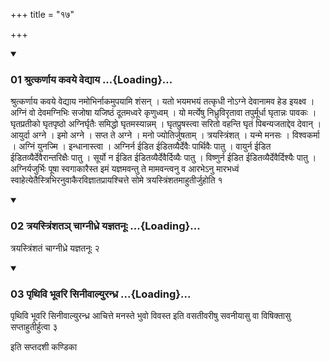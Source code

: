 +++
title = "१७"

+++

<div class="js_include" includetitle="true" newlevelforh1="3" unfilled="" url="/vedAH_yajuH/taittirIyam/sUtram/ApastambaH/shrautam/vishvAsa-prastutiH/14/17/01_shrutkarNAya_kavaye_vedyAya.md">
<details open><summary><h3>01 श्रुत्कर्णाय कवये वेद्याय ...{Loading}...</h3></summary>

श्रुत्कर्णाय कवये वेद्याय नमोभिर्नाकमुपयामि शंसन् । यतो भयमभयं तत्कृधी नोऽग्ने देवानामव हेड इयक्ष्व । अग्निं वो देवमग्निभिः सजोषा यजिष्ठं दूतमध्वरे कृणुध्वम् । यो मर्त्येषु निध्रुविरृतावा तपुर्मूर्धा घृतान्नः पावकः । घृतप्रतीको घृतपृष्ठो अग्निर्घृतैः समिद्धो घृतमस्यान्नम् । घृतप्रुषस्त्वा सरितो वहन्ति घृतं पिबन्यजताद्देव देवान् । आयुर्दा अग्ने । इमो अग्ने । सप्त ते अग्ने । मनो ज्योतिर्जुषताम् । त्रयस्त्रिंशत् । यन्मे मनसः । विश्वकर्मा । अग्निं युनज्मि । इन्धानास्त्वा । अग्निर्न ईडित ईडितव्यैर्देवैः पार्थिवैः पातु । वायुर्न ईडित ईडितव्यैर्देवैरान्तरिक्षैः पातु । सूर्यो न ईडित ईडितव्यैर्देवैर्दिव्यैः पातु । विष्णुर्न ईडित ईडितव्यैर्देवैर्दिश्यैः पातु । अग्निर्यजुर्भिः पूषा स्वगाकारैस्त इमं यज्ञमवन्तु ते मामवन्त्वनु व आरभेऽनु मारभध्वं स्वाहेत्येतैस्त्रिभिरनुवाकैरविज्ञातप्रायश्चित्ते सोमे त्रयस्त्रिंशतमाहुतीर्जुहोति १
</details>
</div>


<div class="js_include" includetitle="true" newlevelforh1="3" unfilled="" url="/vedAH_yajuH/taittirIyam/sUtram/ApastambaH/shrautam/vishvAsa-prastutiH/14/17/02_trayastriMshata~n_chAgnIdhre_yajnatanUH.md">
<details open><summary><h3>02 त्रयस्त्रिंशतञ् चाग्नीध्रे यज्ञतनूः ...{Loading}...</h3></summary>

त्रयस्त्रिंशतं चाग्नीध्रे यज्ञतनूः २
</details>
</div>


<div class="js_include" includetitle="true" newlevelforh1="3" unfilled="" url="/vedAH_yajuH/taittirIyam/sUtram/ApastambaH/shrautam/vishvAsa-prastutiH/14/17/03_pRthivi_bhUvari_sinIvAlyurandhra.md">
<details open><summary><h3>03 पृथिवि भूवरि सिनीवाल्युरन्ध्र ...{Loading}...</h3></summary>

पृथिवि भूवरि सिनीवाल्युरन्ध्र आचित्ते मनस्ते भुवो विवस्त इति वसतीवरीषु सवनीयासु वा विषिक्तासु सप्ताहुतीर्हुत्वा ३
</details>
</div>



  
इति सप्तदशी कण्डिका 
